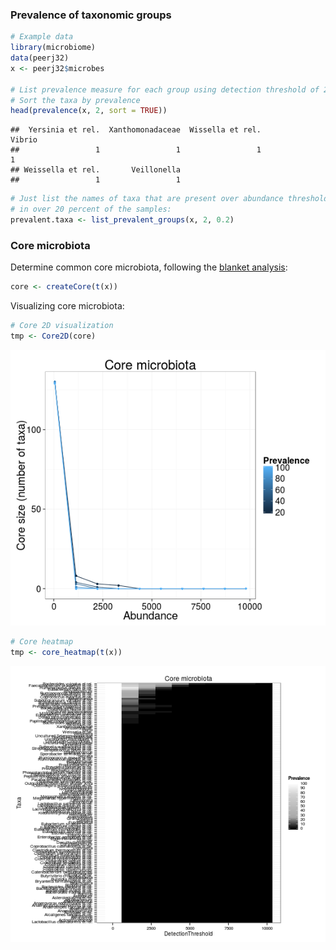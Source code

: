 ### Prevalence of taxonomic groups


```r
# Example data
library(microbiome)
data(peerj32)
x <- peerj32$microbes

# List prevalence measure for each group using detection threshold of 2
# Sort the taxa by prevalence
head(prevalence(x, 2, sort = TRUE))
```

```
##  Yersinia et rel.  Xanthomonadaceae  Wissella et rel.            Vibrio 
##                 1                 1                 1                 1 
## Weissella et rel.       Veillonella 
##                 1                 1
```

```r
# Just list the names of taxa that are present over abundance threshold 2
# in over 20 percent of the samples:
prevalent.taxa <- list_prevalent_groups(x, 2, 0.2)
```


### Core microbiota

Determine common core microbiota, following the [blanket
analysis](http://onlinelibrary.wiley.com/doi/10.1111/j.1469-0691.2012.03855.x/abstract):
 

```r
core <- createCore(t(x))
```

Visualizing core microbiota:


```r
# Core 2D visualization
tmp <- Core2D(core)
```

![plot of chunk core-example2](figure/core-example2-1.png) 

```r
# Core heatmap
tmp <- core_heatmap(t(x))
```

![plot of chunk core-example2](figure/core-example2-2.png) 



